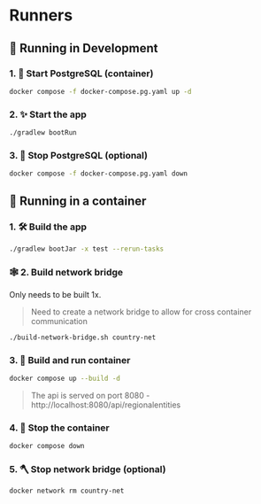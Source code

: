 # Runners

## 👷 Running in Development

### 1. 🐘 Start PostgreSQL (container)

```bash
docker compose -f docker-compose.pg.yaml up -d
```

### 2. ✨ Start the app

```bash
./gradlew bootRun
```

### 3. 🛑 Stop PostgreSQL (optional)

```bash
docker compose -f docker-compose.pg.yaml down
```

## 🐳 Running in a container

### 1. 🛠️ Build the app

```bash
./gradlew bootJar -x test --rerun-tasks
```

### 🕸️ 2. Build network bridge

Only needs to be built 1x.

> Need to create a network bridge to allow for cross container communication

```bash
./build-network-bridge.sh country-net
```

### 3. 🚀 Build and run container

```bash
docker compose up --build -d
```

> The api is served on port 8080 - http://localhost:8080/api/regionalentities

### 4. 🛑 Stop the container

```bash
docker compose down
```

### 5. 🪓 Stop network bridge (optional)

```bash
docker network rm country-net
```